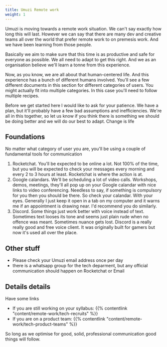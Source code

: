 ```yaml
---
title: Umuzi Remote work
weight: 1
---
```


Umuzi is moving towards a remote work situation. We can't say exactly how long this will last. However we can say that there are many dev and creative teams all over the world that prefer remote work to on premesis work. And we have been learning from those people.

Basically we aim to make sure that this time is as productive and safe for everyone as possible. We all need to adapt to get this right. And we as an organisation believe we'll learn a tonne from this experience.

Now, as you know, we are all about that human-centered life. And this experience has a bunch of different humans involved. You'll see a few different documents in this section for different categories of users. You might actually fit into multiple categories. In this case you'll need to follow multiple recipes.

Before we get started here I would like to ask for your patience. We have a plan, but it'll probably have a few bad assumptions and inefficiencies. We're all in this together, so let us know if you think there is something we should be doing better and we will do our best to adapt. Change is life

## Foundations

No matter what category of user you are, you'll be using a couple of fundamental tools for communication

1. Rocketchat. You'll be expected to be online a lot. Not 100% of the time, but you will be expected to check your messages every morning and every 2 to 3 hours at least. Rocketchat is where the action is at.
2. Google calandars. We'll be scheduling a lot of video calls. Workshops, demos, meetings, they'll all pop up on your Google calandar with nice links to video conferencing. Needless to say, if something is compulsory for you then you should be there. So check your calandar. With your eyes. Generally I just keep it open in a tab on my computer and it warns me if an appointment is drawing near. I'd recommend you do similarly.
3. Discord. Some things just work better with voice instead of text. Sometimes text looses its tone and seems just plain rude when no offence was meant. Sometimes nuance gets lost. Discord is a really really good and free voice client. It was originally built for gamers but now it's used all over the place.

## Other stuff

- Please check your Umuzi email address once per day
- there is a whatsapp group for the tech deparment, but any official communication should happen on Rocketchat or Email

## Details details

Have some links

- If you are still working on your syllabus: {{% contentlink "content/remote-work/tech-recruits" %}}
- If you are on a product team: {{% contentlink "content/remote-work/tech-product-teams" %}}

So long as we optimise for good, solid, professional communication good things will follow.
